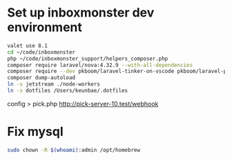 # Set up inboxmonster dev environment

```sh
valet use 8.1
cd ~/code/inboxmonster
php ~/code/inboxmonster_support/helpers_composer.php
composer require laravel/nova:4.32.9 --with-all-dependencies
composer require --dev pkboom/laravel-tinker-on-vscode pkboom/laravel-pick barryvdh/laravel-debugbar
composer dump-autoload
ln -s jetstream ./node-workers
ln -s dotfiles /Users/keunbae/.dotfiles
```

config > pick.php
http://pick-server-10.test/webhook

# Fix mysql

```sh
sudo chown -R $(whoami):admin /opt/homebrew
```
